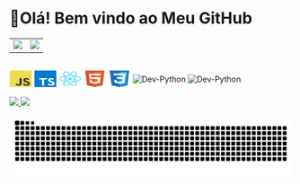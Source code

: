 
# 👋Olá! Bem vindo ao Meu GitHub

<!-- -->
<div align="center">
  <a href="https://github.com/JoaoPedro-SA">
 <!--   <img height="180em" src="https://github-readme-stats.vercel.app/api?username=JoaoPedro-SA&show_icons=true&theme=white&include_all_commits=true"/>
    <img height="180em" src="https://github-readme-stats.vercel.app/api/top-langs/?username=JoaoPedro-SA&layout=compact&langs_count=5&theme=white"/> 
    <img height="180em" src="https://github-readme-stats.vercel.app/api?username=JoaoPedro-SA&show_icons=true&theme=dracula&include_all_commits=true"/>
    <img height="180em" src="https://github-readme-stats.vercel.app/api/top-langs/?username=JoaoPedro-SA&layout=compact&langs_count=8&theme=dracula"/> 
    <img height="250em" src="https://github-readme-stats.vercel.app/api?username=JoaoPedro-SA&show_icons=true&theme=radical&include_all_commits=true&locale=pt-br"/>
   <!-- <img height="250em" src="https://github-readme-stats.vercel.app/api/top-langs/?username=JoaoPedro-SA&hide_progress=true&langs_count=10&theme=radical"/> 
    <img height="300em" src="https://github-readme-stats.vercel.app/api/top-langs/?username=JoaoPedro-SA&hide=HTML,CSS,&langs_count=10&locale=pt-br&theme=radical"/> -->
  </a>

<table>
  <tr>
    <td>
      <img height="220em" src="https://github-readme-stats.vercel.app/api?username=JoaoPedro-SA&show_icons=true&theme=radical&include_all_commits=true&locale=pt-br"/>
    </td>
    <td>
      <img height="220em" src="https://github-readme-stats.vercel.app/api/top-langs/?username=JoaoPedro-SA&hide=HTML,CSS,&langs_count=10&locale=pt-br&theme=radical&layout=donut"/>
    </td>
  </tr>
</table>
</div>

<div style="display: inline_block"><br>
  <img align="center" alt="Dev-Js" height="30" width="40" src="https://raw.githubusercontent.com/devicons/devicon/master/icons/javascript/javascript-original.svg"/>
  <img align="center" alt="Dev-Ts" height="30" width="40" src="https://raw.githubusercontent.com/devicons/devicon/master/icons/typescript/typescript-original.svg"/>
   <img align="center" alt="Dev-React" height="30" width="40" src="https://raw.githubusercontent.com/devicons/devicon/master/icons/react/react-original.svg"/> 
  <img align="center" alt="Dev-HTML" height="30" width="40" src="https://raw.githubusercontent.com/devicons/devicon/master/icons/html5/html5-original.svg"/>
  <img align="center" alt="Dev-CSS" height="30" width="40" src="https://raw.githubusercontent.com/devicons/devicon/master/icons/css3/css3-original.svg"/>
  <img align="center" alt="Dev-Python" height="30" width="40"  src="https://cdn.jsdelivr.net/gh/devicons/devicon@latest/icons/python/python-original.svg" />
  <img align="center" alt="Dev-Python" height="30" width="40"  src="https://cdn.jsdelivr.net/gh/devicons/devicon@latest/icons/java/java-original.svg" />         
</div>


<div>
  <br>
  <a href="mailto:antunesjoaopedro3@gmail.com">
    <img src="https://img.shields.io/badge/-Gmail-%23333?style=for-the-badge&logo=gmail&logoColor=white"/>
  </a>
  <a href="https://www.linkedin.com/in/jo%C3%A3o-pedro-silva-antunes/" target="_blank">
    <img src="https://img.shields.io/badge/-LinkedIn-%230077B5?style=for-the-badge&logo=linkedin&logoColor=white"/>
  </a>

![Snake animation](https://github.com/JoaoPedro-SA/JoaoPedro-SA/blob/output/github-contribution-grid-snake-dark.svg)
<!-- ![Snake animation](https://github.com/JoaoPedro-SA/JoaoPedro-SA/blob/output/github-contribution-grid-snake.svg) -->




